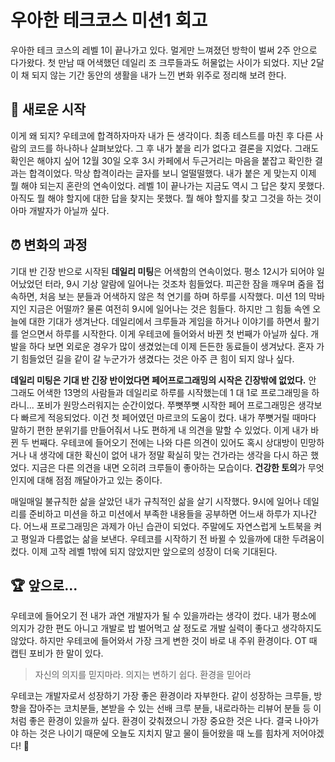 # 우아한 테크코스 미션1 회고

우아한 테크 코스의 레벨 1이 끝나가고 있다. 멀게만 느껴졌던 방학이 벌써 2주 안으로 다가왔다. 첫 만남 때 어색했던 데일리 조 크루들과도 허물없는 사이가 되었다. 지난 2달이 채 되지 않는 기간 동안의 생활을 내가 느낀 변화 위주로 정리해 보려 한다.

## 🏃 새로운 시작

이게 왜 되지? 우테코에 합격하자마자 내가 든 생각이다. 최종 테스트를 마친 후 다른 사람의 코드를 하나하나 살펴보았다. 그 후 내가 붙을 리가 없다고 결론을 지었다. 그래도 확인은 해야지 싶어 12월 30일 오후 3시 카페에서 두근거리는 마음을 붙잡고 확인한 결과는 합격이었다. 막상 합격이라는 글자를 보니 얼떨떨했다. 내가 붙은 게 맞는지 이제 뭘 해야 되는지 혼란의 연속이었다. 레벨 1이 끝나가는 지금도 역시 그 답은 찾지 못했다. 아직도 뭘 해야 할지에 대한 답을 찾지는 못했다. 뭘 해야 할지를 찾고 그것을 하는 것이 아마 개발자가 아닐까 싶다.

## ⏰ 변화의 과정

기대 반 긴장 반으로 시작된 **데일리 미팅**은 어색함의 연속이었다. 평소 12시가 되어야 일어났었던 터라, 9시 기상 알람에 일어나는 것조차 힘들었다. 피곤한 잠을 깨우며 줌을 접속하면, 처음 보는 분들과 어색하지 않은 척 연기를 하며 하루를 시작했다. 미션 1의 막바지인 지금은 어떨까? 물론 여전히 9시에 일어나는 것은 힘들다. 하지만 그 힘듦 속엔 오늘에 대한 기대가 생겨난다. 데일리에서 크루들과 게임을 하거나 이야기를 하면서 활기를 얻으면서 하루를 시작한다. 이게 우테코에 들어와서 바뀐 첫 번째가 아닐까 싶다. 개발을 하다 보면 외로운 경우가 많이 생겼었는데 이제 든든한 동료들이 생겨났다. 혼자 가기 힘들었던 길을 같이 갈 누군가가 생겼다는 것은 아주 큰 힘이 되지 않나 싶다.

**데일리 미팅은 기대 반 긴장 반이었다면 페어프로그래밍의 시작은 긴장밖에 없었다.** 안 그래도 어색한 13명의 사람들과 데일리로 하루를 시작했는데 1 대 1로 프로그래밍을 하라니... 포비가 원망스러워지는 순간이었다. 쭈뼛쭈뼛 시작한 페어 프로그래밍은 생각보다 빠르게 적응되었다. 이건 첫 페어였던 마르코의 도움이 컸다. 내가 쭈뼛거릴 때마다 말하기 편한 분위기를 만들어줘서 나도 편하게 내 의견을 말할 수 있었다. 이게 내가 바뀐 두 번째다. 우테코에 들어오기 전에는 나와 다른 의견이 있어도 혹시 상대방이 민망하거나 내 생각에 대한 확신이 없어 내가 정말 확실히 맞는 건가라는 생각을 다시 하곤 했었다. 지금은 다른 의견을 내면 오히려 크루들이 좋아하는 모습이다. **건강한 토의**가 무엇인지에 대해 점점 깨달아가고 있는 중이다.

매일매일 불규칙한 삶을 살았던 내가 규칙적인 삶을 살기 시작했다. 9시에 일어나 데일리를 준비하고 미션을 하고 미션에서 부족한 내용들을 공부하면 어느새 하루가 지나간다. 어느새 프로그래밍은 과제가 아닌 습관이 되었다. 주말에도 자연스럽게 노트북을 켜고 평일과 다름없는 삶을 보낸다. 우테코를 시작하기 전 바뀔 수 있을까에 대한 두려움이 컸다. 이제 고작 레벨 1밖에 되지 않았지만 앞으로의 성장이 더욱 기대된다.

## 🏆 앞으로...

우테코에 들어오기 전 내가 과연 개발자가 될 수 있을까라는 생각이 컸다. 내가 평소에 의지가 강한 편도 아니고 개발로 밥 벌어먹고 살 정도로 개발 실력이 좋다고 생각하지도 않았다. 하지만 우테코에 들어와서 가장 크게 변한 것이 바로 내 주위 환경이다. OT 때 캡틴 포비가 한 말이 있다.

> 자신의 의지를 믿지마라. 의지는 변하기 쉽다. 환경을 믿어라

우테코는 개발자로서 성장하기 가장 좋은 환경이라 자부한다. 같이 성장하는 크루들, 방향을 잡아주는 코치분들, 본받을 수 있는 선배 크루 분들, 내로라하는 리뷰어 분들 등 이처럼 좋은 환경이 있을까 싶다. 환경이 갖춰졌으니 가장 중요한 것은 나다. 결국 나아가야 하는 것은 나이기 때문에 오늘도 지치지 말고 물이 들어왔을 때 노를 힘차게 저어야겠다! 🚣

